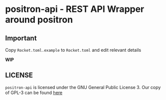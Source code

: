 # positron-api - REST API Wrapper around positron

## Important

Copy `Rocket.toml.example` to `Rocket.toml` and edit relevant details

**WIP**

## LICENSE

`positron-api` is licensed under the GNU General Public License 3. Our copy of
GPL-3 can be found [here](./LICENSE)
